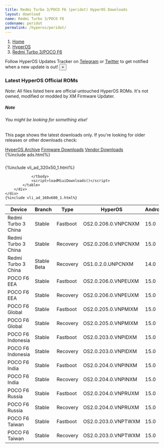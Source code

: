 ```yaml
---
title: Redmi Turbo 3/POCO F6 (peridot) HyperOS Downloads
layout: download
name: Redmi Turbo 3/POCO F6
codename: peridot
permalink: /hyperos/peridot/
---
```

<nav aria-label="breadcrumb">
    <ol class="breadcrumb">
        <li class="breadcrumb-item"><a href="/">Home</a></li>
        <li class="breadcrumb-item"><a href="/hyperos/">HyperOS</a></li>
        <li class="breadcrumb-item active" aria-current="page"><a href="/hyperos/peridot/">Redmi Turbo 3/POCO F6</a></li>
    </ol>
</nav>
<div class="alert alert-primary alert-dismissible fade show" role="alert">
    Follow HyperOS Updates Tracker on <a href="https://t.me/MIUIUpdatesTracker" class="alert-link">Telegram</a>
     or <a href="https://twitter.com/MiFwUpdater" class="alert-link">Twitter</a> to get notified when a new update is out!
    <button type="button" class="close" data-dismiss="alert" aria-label="Close">
        <span aria-hidden="true">&times;</span>
    </button>
</div>

### Latest HyperOS Official ROMs
*Note*: All files listed here are official untouched HyperOS ROMs. It's not owned, modified or modded by XM Firmware Updater.
<div class="card">
  <div class="card-body">
    <h5 class="card-title">Note</h5>
    <h6 class="card-subtitle mb-2 text-muted">You might be looking for something else!</h6>
    <p class="card-text">This page shows the latest downloads only.
     If you're looking for older releases or other downloads check:</p>
    <a href="/archive/hyperos/peridot/" class="card-link">HyperOS Archive</a>
    <a href="/firmware/peridot/" class="card-link">Firmware Downloads</a>
    <a href="/vendor/peridot/" class="card-link">Vendor Downloads</a>
  </div>
</div>
{%include ads.html%}
<div class="row justify-content-center">
    <div class="col-10">
        <div class="table-responsive-md" style="margin-top: 25px;">
            {%include vli_ad_320x50_1.html%}
            <table id="miui" class="display dt-responsive nowrap compact table table-striped table-hover table-sm">
                <thead class="thead-dark">
                    <tr>
                        <th data-ref="device">Device</th>
                        <th data-ref="branch">Branch</th>
                        <th data-ref="type">Type</th>
                        <th data-ref="miui">HyperOS</th>
                        <th data-ref="android">Android</th>
                        <th data-ref="size">Size</th>
                        <th data-ref="size">Date</th>
                        <th data-ref="link">Link</th>
                    </tr>
                </thead>
                <tbody>
                <tr><td>Redmi Turbo 3 China</td><td>Stable</td><td>Fastboot</td><td>OS2.0.206.0.VNPCNXM</td><td>15.0</td><td>8.6 GB</td><td>2025-09-28</td><td><a href="/hyperos/peridot/stable/OS2.0.206.0.VNPCNXM/">Download</a></td></tr>
<tr><td>Redmi Turbo 3 China</td><td>Stable</td><td>Recovery</td><td>OS2.0.206.0.VNPCNXM</td><td>15.0</td><td>6.9 GB</td><td>2025-10-13</td><td><a href="/hyperos/peridot/stable/OS2.0.206.0.VNPCNXM/">Download</a></td></tr>
<tr><td>Redmi Turbo 3 China</td><td>Stable Beta</td><td>Recovery</td><td>OS1.0.2.0.UNPCNXM</td><td>14.0</td><td>6.5 GB</td><td>2024-04-17</td><td><a href="/hyperos/peridot/stable beta/OS1.0.2.0.UNPCNXM/">Download</a></td></tr>
<tr><td>POCO F6 EEA</td><td>Stable</td><td>Fastboot</td><td>OS2.0.206.0.VNPEUXM</td><td>15.0</td><td>8.4 GB</td><td>2025-09-28</td><td><a href="/hyperos/peridot/stable/OS2.0.206.0.VNPEUXM/">Download</a></td></tr>
<tr><td>POCO F6 EEA</td><td>Stable</td><td>Recovery</td><td>OS2.0.206.0.VNPEUXM</td><td>15.0</td><td>6.1 GB</td><td>2025-10-13</td><td><a href="/hyperos/peridot/stable/OS2.0.206.0.VNPEUXM/">Download</a></td></tr>
<tr><td>POCO F6 Global</td><td>Stable</td><td>Fastboot</td><td>OS2.0.205.0.VNPMIXM</td><td>15.0</td><td>9.0 GB</td><td>2025-09-05</td><td><a href="/hyperos/peridot/stable/OS2.0.205.0.VNPMIXM/">Download</a></td></tr>
<tr><td>POCO F6 Global</td><td>Stable</td><td>Recovery</td><td>OS2.0.205.0.VNPMIXM</td><td>15.0</td><td>6.1 GB</td><td>2025-09-12</td><td><a href="/hyperos/peridot/stable/OS2.0.205.0.VNPMIXM/">Download</a></td></tr>
<tr><td>POCO F6 Indonesia</td><td>Stable</td><td>Fastboot</td><td>OS2.0.203.0.VNPIDXM</td><td>15.0</td><td>8.5 GB</td><td>2025-09-09</td><td><a href="/hyperos/peridot/stable/OS2.0.203.0.VNPIDXM/">Download</a></td></tr>
<tr><td>POCO F6 Indonesia</td><td>Stable</td><td>Recovery</td><td>OS2.0.203.0.VNPIDXM</td><td>15.0</td><td>6.1 GB</td><td>2025-09-17</td><td><a href="/hyperos/peridot/stable/OS2.0.203.0.VNPIDXM/">Download</a></td></tr>
<tr><td>POCO F6 India</td><td>Stable</td><td>Fastboot</td><td>OS2.0.204.0.VNPINXM</td><td>15.0</td><td>7.7 GB</td><td>2025-10-10</td><td><a href="/hyperos/peridot/stable/OS2.0.204.0.VNPINXM/">Download</a></td></tr>
<tr><td>POCO F6 India</td><td>Stable</td><td>Recovery</td><td>OS2.0.204.0.VNPINXM</td><td>15.0</td><td>5.9 GB</td><td>2025-10-17</td><td><a href="/hyperos/peridot/stable/OS2.0.204.0.VNPINXM/">Download</a></td></tr>
<tr><td>POCO F6 Russia</td><td>Stable</td><td>Fastboot</td><td>OS2.0.204.0.VNPRUXM</td><td>15.0</td><td>9.3 GB</td><td>2025-10-10</td><td><a href="/hyperos/peridot/stable/OS2.0.204.0.VNPRUXM/">Download</a></td></tr>
<tr><td>POCO F6 Russia</td><td>Stable</td><td>Recovery</td><td>OS2.0.204.0.VNPRUXM</td><td>15.0</td><td>6.0 GB</td><td>2025-10-17</td><td><a href="/hyperos/peridot/stable/OS2.0.204.0.VNPRUXM/">Download</a></td></tr>
<tr><td>POCO F6 Taiwan</td><td>Stable</td><td>Fastboot</td><td>OS2.0.203.0.VNPTWXM</td><td>15.0</td><td>7.4 GB</td><td>2025-09-11</td><td><a href="/hyperos/peridot/stable/OS2.0.203.0.VNPTWXM/">Download</a></td></tr>
<tr><td>POCO F6 Taiwan</td><td>Stable</td><td>Recovery</td><td>OS2.0.203.0.VNPTWXM</td><td>15.0</td><td>5.9 GB</td><td>2025-09-17</td><td><a href="/hyperos/peridot/stable/OS2.0.203.0.VNPTWXM/">Download</a></td></tr>

                </tbody>
                <script>loadMiuiDownloads()</script>
            </table>
        </div>
    </div>
    {%include vli_ad_160x600_1.html%}
</div>
